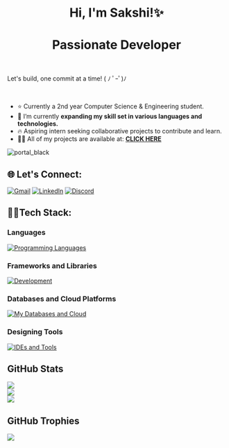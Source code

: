 
<h1 align='center'>  Hi, I'm Sakshi!✨ 
<h1 align='center'>Passionate Developer</h1>

<br>

Let's build, one commit at a time! ( ﾉ ﾟｰﾟ)ﾉ

<br>

- ⭐ Currently a 2nd year Computer Science & Engineering student.
- 🌱 I’m currently **expanding my skill set in various languages and technologies.**
- 🔥 Aspiring intern seeking collaborative projects to contribute and learn.
- 👨‍💻 All of my projects are available at: [**CLICK HERE**](https://github.com/s-sakshi9317?tab=repositories)

![portal_black](https://github.com/s-sakshi9317/s-sakshi9317/assets/141143973/77664ee7-0e87-42ea-ae2d-9ef587f387b5)
## 🌐 Let's Connect:
[![Gmail](https://img.shields.io/badge/Mail%20Me-%23EA4335.svg?logo=gmail&logoColor=white)](mailto:s.sakshi9317@gmail.com)
[![LinkedIn](https://img.shields.io/badge/LinkedIn-%230077B5.svg?logo=linkedin&logoColor=white)](https://www.linkedin.com/in/sakshi-9317-s)
[![Discord](https://img.shields.io/badge/Discord-%235865F2.svg?logo=discord&logoColor=white)](https://discord.gg/luffy._.777)

## 👩‍💻Tech Stack:

### Languages 
[![Programming Languages](https://skillicons.dev/icons?i=python,c,cpp,html,css,javascript)](https://github.com/s-sakshi9317)

### Frameworks and Libraries
[![Development](https://skillicons.dev/icons?i=git,react,tailwindcss)](https://github.com/s-sakshi9317)

### Databases and Cloud Platforms 
[![My Databases and Cloud](https://skillicons.dev/icons?i=azure,mysql,github,replit)](https://github.com/s-sakshi9317)

### Designing Tools
[![IDEs and Tools](https://skillicons.dev/icons?i=vscode,figma,postman)](https://github.com/s-sakshi9317)

## GitHub Stats
![](https://github-readme-stats.vercel.app/api?username=s-sakshi9317&theme=radical&hide_border=false&include_all_commits=true&count_private=true&show_icons=true&border_radius=10)<br/>
![](https://github-readme-streak-stats.herokuapp.com/?user=s-sakshi9317&theme=radical&hide_border=false&border_radius=10)<br/>
![](https://github-readme-stats.vercel.app/api/top-langs/?username=s-sakshi9317&theme=radical&hide_border=false&include_all_commits=true&border_radius=10&count_private=true&layout=compact)

## GitHub Trophies
![](https://github-profile-trophy.vercel.app/?username=s-sakshi9317&theme=dracula&no-frame=false&no-bg=true&margin-w=4)
